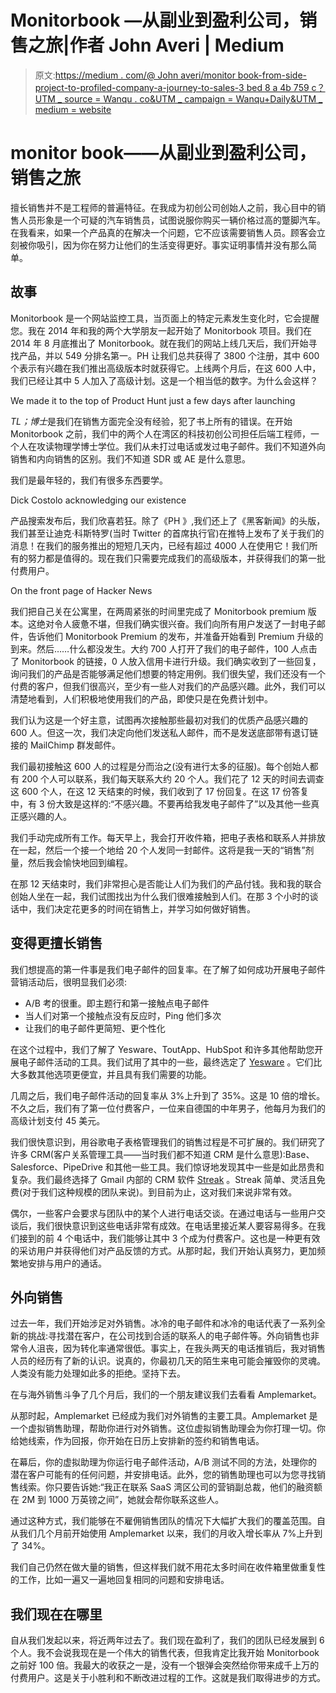 # Monitorbook —从副业到盈利公司，销售之旅|作者 John Averi | Medium

> 原文:[https://medium . com/@ John averi/monitor book-from-side-project-to-profiled-company-a-journey-to-sales-3 bed 8 a 4b 759 c？UTM _ source = Wanqu . co&UTM _ campaign = Wanqu+Daily&UTM _ medium = website](https://medium.com/@johnaveri/monitorbook-from-side-project-to-profitable-company-a-journey-into-sales-3bed8a4b759c?utm_source=wanqu.co&utm_campaign=Wanqu+Daily&utm_medium=website)

# monitor book——从副业到盈利公司，销售之旅

擅长销售并不是工程师的普遍特征。在我成为初创公司创始人之前，我心目中的销售人员形象是一个可疑的汽车销售员，试图说服你购买一辆价格过高的蹩脚汽车。在我看来，如果一个产品真的在解决一个问题，它不应该需要销售人员。顾客会立刻被你吸引，因为你在努力让他们的生活变得更好。事实证明事情并没有那么简单。

## 故事

Monitorbook 是一个网站监控工具，当页面上的特定元素发生变化时，它会提醒您。我在 2014 年和我的两个大学朋友一起开始了 Monitorbook 项目。我们在 2014 年 8 月底推出了 Monitorbook。就在我们的网站上线几天后，我们开始寻找产品，并以 549 分排名第一。PH 让我们总共获得了 3800 个注册，其中 600 个表示有兴趣在我们推出高级版本时就获得它。上线两个月后，在这 600 人中，我们已经让其中 5 人加入了高级计划。这是一个相当低的数字。为什么会这样？



We made it to the top of Product Hunt just a few days after launching



*TL；博士*是我们在销售方面完全没有经验，犯了书上所有的错误。在开始 Monitorbook 之前，我们中的两个人在湾区的科技初创公司担任后端工程师，一个人在攻读物理学博士学位。我们从未打过电话或发过电子邮件。我们不知道外向销售和内向销售的区别。我们不知道 SDR 或 AE 是什么意思。

我们是最年轻的，我们有很多东西要学。



Dick Costolo acknowledging our existence



产品搜索发布后，我们欣喜若狂。除了《PH 》,我们还上了《黑客新闻》的头版，我们甚至让迪克·科斯特罗(当时 Twitter 的首席执行官)在推特上发布了关于我们的消息！在我们的服务推出的短短几天内，已经有超过 4000 人在使用它！我们所有的努力都是值得的。现在我们只需要完成我们的高级版本，并获得我们的第一批付费用户。



On the front page of Hacker News



我们把自己关在公寓里，在两周紧张的时间里完成了 Monitorbook premium 版本。这绝对令人疲惫不堪，但我们确实很兴奋。我们向所有用户发送了一封电子邮件，告诉他们 Monitorbook Premium 的发布，并准备开始看到 Premium 升级的到来。然后……什么都没发生。大约 700 人打开了我们的电子邮件，100 人点击了 Monitorbook 的链接，0 人放入信用卡进行升级。我们确实收到了一些回复，询问我们的产品是否能够满足他们想要的特定用例。我们很失望，我们还没有一个付费的客户，但我们很高兴，至少有一些人对我们的产品感兴趣。此外，我们可以清楚地看到，人们积极地使用我们的产品，即使只是在免费计划中。

我们认为这是一个好主意，试图再次接触那些最初对我们的优质产品感兴趣的 600 人。但这一次，我们决定向他们发送私人邮件，而不是发送底部带有退订链接的 MailChimp 群发邮件。

我们最初接触这 600 人的过程是分而治之(没有进行太多的征服)。每个创始人都有 200 个人可以联系，我们每天联系大约 20 个人。我们花了 12 天的时间去调查这 600 个人，在这 12 天结束的时候，我们收到了 17 份回复。在这 17 份答复中，有 3 份大致是这样的:“不感兴趣。不要再给我发电子邮件了”以及其他一些真正感兴趣的人。

我们手动完成所有工作。每天早上，我会打开收件箱，把电子表格和联系人并排放在一起，然后一个接一个地给 20 个人发同一封邮件。这将是我一天的“销售”剂量，然后我会愉快地回到编程。

在那 12 天结束时，我们非常担心是否能让人们为我们的产品付钱。我和我的联合创始人坐在一起，我们试图找出为什么我们很难接触到人们。在那 3 个小时的谈话中，我们决定花更多的时间在销售上，并学习如何做好销售。

## 变得更擅长销售

我们想提高的第一件事是我们电子邮件的回复率。在了解了如何成功开展电子邮件营销活动后，很明显我们必须:

*   A/B 考的很重。即主题行和第一接触点电子邮件
*   当人们对第一个接触点没有反应时，Ping 他们多次
*   让我们的电子邮件更简短、更个性化

在这个过程中，我们了解了 Yesware、ToutApp、HubSpot 和许多其他帮助您开展电子邮件活动的工具。我们试用了其中的一些，最终选定了 [Yesware](http://www.yesware.com/) 。它们比大多数其他选项更便宜，并且具有我们需要的功能。

几周之后，我们电子邮件活动的回复率从 3%上升到了 35%。这是 10 倍的增长。不久之后，我们有了第一位付费客户，一位来自德国的中年男子，他每月为我们的高级计划支付 45 美元。

我们很快意识到，用谷歌电子表格管理我们的销售过程是不可扩展的。我们研究了许多 CRM(客户关系管理工具——当时我们都不知道 CRM 是什么意思):Base、Salesforce、PipeDrive 和其他一些工具。我们惊讶地发现其中一些是如此昂贵和复杂。我们最终选择了 Gmail 内部的 CRM 软件 [Streak](https://www.streak.com/) 。Streak 简单、灵活且免费(对于我们这种规模的团队来说)。到目前为止，这对我们来说非常有效。

偶尔，一些客户会要求与团队中的某个人进行电话交谈。在通过电话与一些用户交谈后，我们很快意识到这些电话非常有成效。在电话里接近某人要容易得多。在我们接到的前 4 个电话中，我们能够让其中 3 个成为付费客户。这也是一种更有效的采访用户并获得他们对产品反馈的方式。从那时起，我们开始认真努力，更加频繁地安排与用户的通话。

## 外向销售

过去一年，我们开始涉足对外销售。冰冷的电子邮件和冰冷的电话代表了一系列全新的挑战:寻找潜在客户，在公司找到合适的联系人的电子邮件等。外向销售也非常令人沮丧，因为转化率通常很低。事实上，在我头两天的电话推销后，我对销售人员的经历有了新的认识。说真的，你最初几天的陌生来电可能会摧毁你的灵魂。人类没有能力处理如此多的拒绝。坚持下去。

在与海外销售斗争了几个月后，我们的一个朋友建议我们去看看 Amplemarket。

从那时起，Amplemarket 已经成为我们对外销售的主要工具。Amplemarket 是一个虚拟销售助理，帮助你进行对外销售。这位虚拟销售助理会为你打理一切。你给她线索，作为回报，你开始在日历上安排新的签约和销售电话。

在幕后，你的虚拟助理为你运行电子邮件活动，A/B 测试不同的方法，处理你的潜在客户可能有的任何问题，并安排电话。此外，您的销售助理也可以为您寻找销售线索。你只要告诉她:“我正在联系 SaaS 湾区公司的营销副总裁，他们的融资额在 2M 到 1000 万英镑之间”，她就会帮你联系这些人。

通过这种方式，我们能够在不雇佣销售团队的情况下大幅扩大我们的覆盖范围。自从我们几个月前开始使用 Amplemarket 以来，我们的月收入增长率从 7%上升到了 34%。

我们自己仍然在做大量的销售，但这样我们就不用花太多时间在收件箱里做重复性的工作，比如一遍又一遍地回复相同的问题和安排电话。

## 我们现在在哪里

自从我们发起以来，将近两年过去了。我们现在盈利了，我们的团队已经发展到 6 个人。我不会说我现在是一个伟大的销售代表，但我肯定比我开始 Monitorbook 之前好 100 倍。我最大的收获之一是，没有一个银弹会突然给你带来成千上万的付费用户。这是关于小胜利和不断改进过程的工作。这就是我们取得进步的方式。